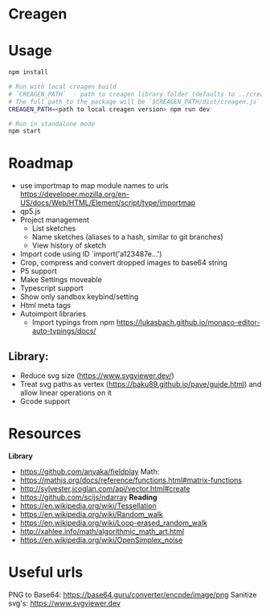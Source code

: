 # Creagen

# Usage

```sh
npm install

# Run with local creagen build
# `CREAGEN_PATH`  - path to creagen library folder (defaults to ../creagen)
# The full path to the package will be `$CREAGEN_PATH/dist/creagen.js`
CREAGEN_PATH=<path to local creagen version> npm run dev

# Run in standalone mode
npm start
```

# Roadmap

- use importmap to map module names to urls https://developer.mozilla.org/en-US/docs/Web/HTML/Element/script/type/importmap
- qp5.js
- Project management
  - List sketches
  - Name sketches (aliases to a hash, similar to git branches)
  - View history of sketch
- Import code using ID `import('a123487e...')
- Crop, compress and convert dropped images to base64 string
- P5 support
- Make Settings moveable
- Typescript support
- Show only sandbox keybind/setting
- Html meta tags
- Autoimport libraries 
  - Import typings from npm https://lukasbach.github.io/monaco-editor-auto-typings/docs/

## Library:

- Reduce svg size (https://www.svgviewer.dev/)
- Treat svg paths as vertex (https://baku89.github.io/pave/guide.html) and allow linear operations on it
- Gcode support

# Resources
**Library**
- https://github.com/anvaka/fieldplay
Math:
- https://mathjs.org/docs/reference/functions.html#matrix-functions
- http://sylvester.jcoglan.com/api/vector.html#create
- https://github.com/scijs/ndarray
**Reading**
- https://en.wikipedia.org/wiki/Tessellation
- https://en.wikipedia.org/wiki/Random_walk
- https://en.wikipedia.org/wiki/Loop-erased_random_walk
- http://xahlee.info/math/algorithmic_math_art.html
- https://en.wikipedia.org/wiki/OpenSimplex_noise

# Useful urls
PNG to Base64:
https://base64.guru/converter/encode/image/png
Sanitize svg's:
https://www.svgviewer.dev
